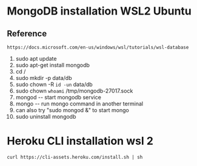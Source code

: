 # MongoDB installation WSL2 Ubuntu

## Reference

```
https://docs.microsoft.com/en-us/windows/wsl/tutorials/wsl-database
```

1. sudo apt update
2. sudo apt-get install mongodb
3. cd /
4. sudo mkdir -p data/db
5. sudo chown -R `id -un` data/db
6. sudo chown `whoami` /tmp/mongodb-27017.sock
7. mongod -- start mongodb service
8. mongo -- run mongo command in another terminal
9. can also try "sudo mongod &" to start mongo
10. sudo uninstall mongodb

# Heroku CLI installation wsl 2

```
curl https://cli-assets.heroku.com/install.sh | sh
```
